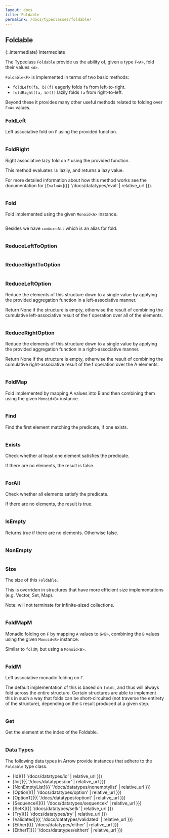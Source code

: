 ```yaml
---
layout: docs
title: Foldable
permalink: /docs/typeclasses/foldable/
---
```


## Foldable

{:.intermediate}
intermediate

The Typeclass `Foldable` provide us the ability of, given a type `F<A>`, fold their values `<A>`.

`Foldable<F>` is implemented in terms of two basic methods:

- `foldLeft(fa, b)(f)` eagerly folds `fa` from left-to-right.
- `foldRight(fa, b)(f)` lazily folds `fa` from right-to-left.

Beyond these it provides many other useful methods related to folding over `F<A>` values.

### FoldLeft
Left associative fold on `F` using the provided function.

```kotlin
```

### FoldRight
Right associative lazy fold on `F` using the provided function.

This method evaluates `lb` lazily, and returns a lazy value.

For more detailed information about how this method works see the documentation for [`Eval<A>`]({{ '/docs/datatypes/eval' | relative_url }}).

```kotlin
```

### Fold
Fold implemented using the given `Monoid<A>` instance.

```kotlin
```

Besides we have `combineAll` which is an alias for fold.

```kotlin
```

### ReduceLeftToOption

```kotlin
```

### ReduceRightToOption

```kotlin
```

### ReduceLeftOption
Reduce the elements of this structure down to a single value by applying the provided aggregation function in
a left-associative manner.

Return None if the structure is empty, otherwise the result of combining the cumulative left-associative result
of the f operation over all of the elements.

```kotlin
```

### ReduceRightOption
Reduce the elements of this structure down to a single value by applying the provided aggregation function in
a right-associative manner.

Return None if the structure is empty, otherwise the result of combining the cumulative right-associative
result of the f operation over the A elements.

```kotlin
```

### FoldMap
Fold implemented by mapping A values into B and then combining them using the given `Monoid<B>` instance.

```kotlin
```

### Find
Find the first element matching the predicate, if one exists.

```kotlin
```

### Exists
Check whether at least one element satisfies the predicate.

If there are no elements, the result is false.

```kotlin
```

### ForAll
Check whether all elements satisfy the predicate.

If there are no elements, the result is true.

```kotlin
```

### IsEmpty
Returns true if there are no elements. Otherwise false.

```kotlin
```

### NonEmpty
```kotlin
```

### Size
The size of this `Foldable`.

This is overriden in structures that have more efficient size implementations
(e.g. Vector, Set, Map).

Note: will not terminate for infinite-sized collections.

```kotlin
```

### FoldMapM
Monadic folding on `F` by mapping `A` values to `G<B>`, combining the `B` values using the given `Monoid<B>` instance.

Similar to `foldM`, but using a `Monoid<B>`.
```kotlin
```

### FoldM
Left associative monadic folding on `F`.

The default implementation of this is based on `foldL`, and thus will always fold across the entire structure.
Certain structures are able to implement this in such a way that folds can be short-circuited (not traverse the
entirety of the structure), depending on the `G` result produced at a given step.

```kotlin
```

### Get
Get the element at the index of the Foldable.

```kotlin
```

### Data Types

The following data types in Arrow provide instances that adhere to the `Foldable` type class.

- [Id]({{ '/docs/datatypes/id' | relative_url }})
- [Ior]({{ '/docs/datatypes/ior' | relative_url }})
- [NonEmptyList]({{ '/docs/datatypes/nonemptylist' | relative_url }})
- [Option]({{ '/docs/datatypes/option' | relative_url }})
- [OptionT]({{ '/docs/datatypes/optiont' | relative_url }})
- [SequenceK]({{ '/docs/datatypes/sequencek' | relative_url }})
- [SetK]({{ '/docs/datatypes/setk' | relative_url }})
- [Try]({{ '/docs/datatypes/try' | relative_url }})
- [Validated]({{ '/docs/datatypes/validated' | relative_url }})
- [Either]({{ '/docs/datatypes/either' | relative_url }})
- [EitherT]({{ '/docs/datatypes/eithert' | relative_url }})
